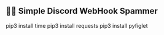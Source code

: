 ## 🐱‍👤 Simple Discord WebHook Spammer

pip3 install time
pip3 install requests
pip3 install pyfiglet
